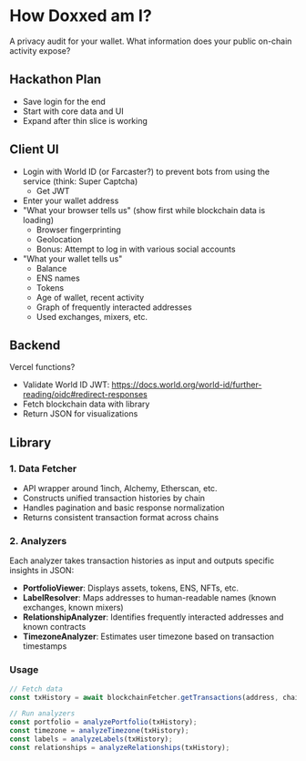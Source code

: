# How Doxxed am I?

A privacy audit for your wallet. What information does your public on-chain activity expose?

## Hackathon Plan

- Save login for the end
- Start with core data and UI
- Expand after thin slice is working

## Client UI

- Login with World ID (or Farcaster?) to prevent bots from using the service (think: Super Captcha)
  - Get JWT
- Enter your wallet address
- "What your browser tells us" (show first while blockchain data is loading)
  - Browser fingerprinting
  - Geolocation
  - Bonus: Attempt to log in with various social accounts
- "What your wallet tells us"
  - Balance
  - ENS names
  - Tokens
  - Age of wallet, recent activity
  - Graph of frequently interacted addresses
  - Used exchanges, mixers, etc.

## Backend

Vercel functions?

- Validate World ID JWT: https://docs.world.org/world-id/further-reading/oidc#redirect-responses
- Fetch blockchain data with library
- Return JSON for visualizations

## Library

### 1. Data Fetcher

- API wrapper around 1inch, Alchemy, Etherscan, etc.
- Constructs unified transaction histories by chain
- Handles pagination and basic response normalization
- Returns consistent transaction format across chains

### 2. Analyzers

Each analyzer takes transaction histories as input and outputs specific insights in JSON:

- **PortfolioViewer**: Displays assets, tokens, ENS, NFTs, etc.
- **LabelResolver**: Maps addresses to human-readable names (known exchanges, known mixers)
- **RelationshipAnalyzer**: Identifies frequently interacted addresses and known contracts
- **TimezoneAnalyzer**: Estimates user timezone based on transaction timestamps

### Usage

```javascript
// Fetch data
const txHistory = await blockchainFetcher.getTransactions(address, chains);

// Run analyzers
const portfolio = analyzePortfolio(txHistory);
const timezone = analyzeTimezone(txHistory);
const labels = analyzeLabels(txHistory);
const relationships = analyzeRelationships(txHistory);
```
